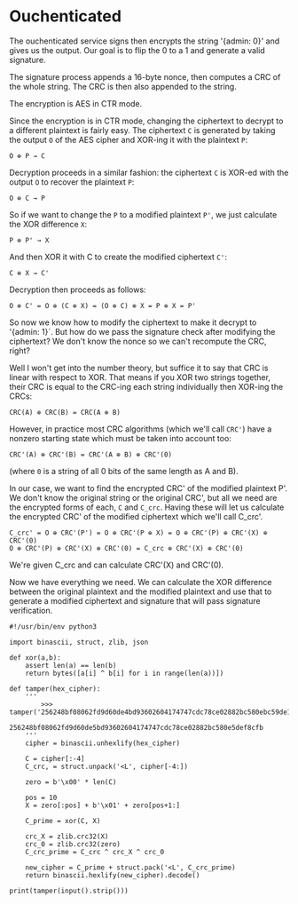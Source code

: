Ouchenticated
=============

The ouchenticated service signs then encrypts the string '{admin: 0}' and gives
us the output. Our goal is to flip the 0 to a 1 and generate a valid signature.

The signature process appends a 16-byte nonce, then computes a CRC of the whole
string. The CRC is then also appended to the string.

The encryption is AES in CTR mode.

Since the encryption is in CTR mode, changing the ciphertext to decrypt to a
different plaintext is fairly easy. The ciphertext `C` is generated by taking
the output `O` of the AES cipher and XOR-ing it with the plaintext `P`:

    O ⊕ P → C

Decryption proceeds in a similar fashion: the ciphertext `C` is XOR-ed with
the output `O` to recover the plaintext `P`:

    O ⊕ C → P

So if we want to change the `P` to a modified plaintext `P'`, we just calculate
the XOR difference `X`:

    P ⊕ P' → X

And then XOR it with C to create the modified ciphertext `C'`:

    C ⊕ X → C'

Decryption then proceeds as follows:

    O ⊕ C' = O ⊕ (C ⊕ X) = (O ⊕ C) ⊕ X = P ⊕ X = P'

So now we know how to modify the ciphertext to make it decrypt to '{admin: 1}`.
But how do we pass the signature check after modifying the ciphertext? We don't
know the nonce so we can't recompute the CRC, right?

Well I won't get into the number theory, but suffice it to say that CRC is
linear with respect to XOR. That means if you XOR two strings together, their
CRC is equal to the CRC-ing each string individually then XOR-ing the CRCs:

    CRC(A) ⊕ CRC(B) = CRC(A ⊕ B)

However, in practice most CRC algorithms (which we'll call `CRC'`) have a
nonzero starting state which must be taken into account too:

    CRC'(A) ⊕ CRC'(B) = CRC'(A ⊕ B) ⊕ CRC'(0) 

(where `0` is a string of all 0 bits of the same length as A and B).

In our case, we want to find the encrypted CRC' of the modified plaintext P'.
We don't know the original string or the original CRC', but all we need are the
encrypted forms of each, `C` and `C_crc`. Having these will let us
calculate the encrypted CRC' of the modified ciphertext which we'll call
C_crc'.

    C_crc' = O ⊕ CRC'(P') = O ⊕ CRC'(P ⊕ X) = O ⊕ CRC'(P) ⊕ CRC'(X) ⊕ CRC'(0)
    O ⊕ CRC'(P) ⊕ CRC'(X) ⊕ CRC'(0) = C_crc ⊕ CRC'(X) ⊕ CRC'(0)

We're given C_crc and can calculate CRC'(X) and CRC'(0).

Now we have everything we need. We can calculate the XOR difference between the
original plaintext and the modified plaintext and use that to generate a
modified ciphertext and signature that will pass signature verification.

    #!/usr/bin/env python3

    import binascii, struct, zlib, json

    def xor(a,b):
        assert len(a) == len(b)
        return bytes([a[i] ^ b[i] for i in range(len(a))])

    def tamper(hex_cipher):
        '''
            >>> tamper('256248bf08062fd9d60de4bd93602604174747cdc78ce02882bc580ebc59de14')
            256248bf08062fd9d60de5bd93602604174747cdc78ce02882bc580e5def8cfb
        '''
        cipher = binascii.unhexlify(hex_cipher)

        C = cipher[:-4]
        C_crc, = struct.unpack('<L', cipher[-4:])

        zero = b'\x00' * len(C)

        pos = 10
        X = zero[:pos] + b'\x01' + zero[pos+1:]

        C_prime = xor(C, X)

        crc_X = zlib.crc32(X)
        crc_0 = zlib.crc32(zero)
        C_crc_prime = C_crc ^ crc_X ^ crc_0

        new_cipher = C_prime + struct.pack('<L', C_crc_prime)
        return binascii.hexlify(new_cipher).decode()

    print(tamper(input().strip()))
